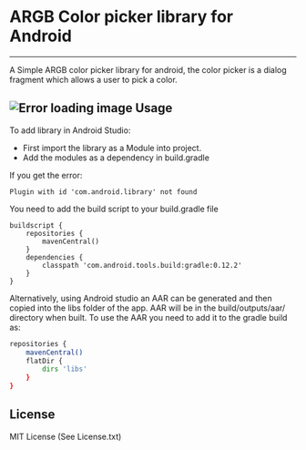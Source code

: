 ARGB Color picker library for Android
=========
----------------------------------------------------------------------------------
A Simple ARGB color picker library for android, the color picker is a dialog fragment which allows a user to pick a color. 

![Error loading image](https://raw.githubusercontent.com/Jayen/RGBColorPickerLibrary/master/screenshots/screenshot.png)
Usage
--------------

To add library in Android Studio:

* First import the library as a Module into project.
* Add the modules as a dependency in build.gradle

If you get the error:
```
Plugin with id 'com.android.library' not found
```
You need to add the build script to your build.gradle file
```
buildscript {
    repositories {
        mavenCentral()
    }
    dependencies {
        classpath 'com.android.tools.build:gradle:0.12.2'
    }
}
```

Alternatively, using Android studio an AAR can be generated and then copied into the libs folder of the app. AAR will be in the build/outputs/aar/ directory when built.
To use the AAR you need to add it to the gradle build as:
```sh
repositories {
    mavenCentral()
    flatDir {
        dirs 'libs'
    }
}
```

License
----
MIT License (See License.txt)

